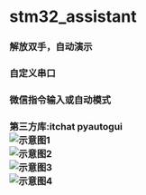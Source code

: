 # stm32_assistant

<h3/>解放双手，自动演示

<h3/>自定义串口

<h3/>微信指令输入或自动模式

<h3/>第三方库:itchat pyautogui
<br/>
<img src="https://github.com/SurpassHR/stm32_assitant/blob/master/%E7%A4%BA%E6%84%8F%E5%9B%BE1.png", alt="示意图1">
<br/>
<img src="https://github.com/SurpassHR/stm32_assitant/blob/master/%E7%A4%BA%E6%84%8F%E5%9B%BE2.png", alt="示意图2">
<br/>
<img src="https://github.com/SurpassHR/stm32_assitant/blob/master/%E7%A4%BA%E6%84%8F%E5%9B%BE3.png", alt="示意图3">
<br/>
<img src="https://github.com/SurpassHR/stm32_assitant/blob/master/%E7%A4%BA%E6%84%8F%E5%9B%BE4.png", alt="示意图4">
